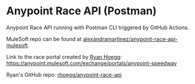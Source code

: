# Anypoint Race API (Postman)

Anypoint Race API running with Postman CLI triggered by GitHub Actions. 

MuleSoft repo can be found at [alexandramartinez/anypoint-race-api-mulesoft](https://github.com/alexandramartinez/anypoint-race-api-mulesoft).

Link to the race portal created by [Ryan Hoegg](https://www.linkedin.com/in/ryanhoegg/): https://anypoint.mulesoft.com/exchange/portals/anypoint-speedway

Ryan's GitHub repo: [rhoegg/anypoint-race-api](https://github.com/rhoegg/anypoint-race-api)
